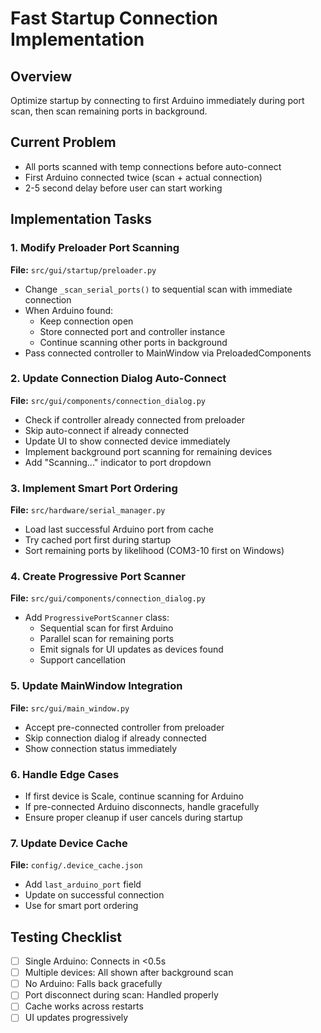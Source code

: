 # Fast Startup Connection Implementation

## Overview
Optimize startup by connecting to first Arduino immediately during port scan, then scan remaining ports in background.

## Current Problem
- All ports scanned with temp connections before auto-connect
- First Arduino connected twice (scan + actual connection)
- 2-5 second delay before user can start working

## Implementation Tasks

### 1. Modify Preloader Port Scanning
**File:** `src/gui/startup/preloader.py`
- Change `_scan_serial_ports()` to sequential scan with immediate connection
- When Arduino found:
  - Keep connection open
  - Store connected port and controller instance
  - Continue scanning other ports in background
- Pass connected controller to MainWindow via PreloadedComponents

### 2. Update Connection Dialog Auto-Connect
**File:** `src/gui/components/connection_dialog.py`
- Check if controller already connected from preloader
- Skip auto-connect if already connected
- Update UI to show connected device immediately
- Implement background port scanning for remaining devices
- Add "Scanning..." indicator to port dropdown

### 3. Implement Smart Port Ordering
**File:** `src/hardware/serial_manager.py`
- Load last successful Arduino port from cache
- Try cached port first during startup
- Sort remaining ports by likelihood (COM3-10 first on Windows)

### 4. Create Progressive Port Scanner
**File:** `src/gui/components/connection_dialog.py`
- Add `ProgressivePortScanner` class:
  - Sequential scan for first Arduino
  - Parallel scan for remaining ports
  - Emit signals for UI updates as devices found
  - Support cancellation

### 5. Update MainWindow Integration
**File:** `src/gui/main_window.py`
- Accept pre-connected controller from preloader
- Skip connection dialog if already connected
- Show connection status immediately

### 6. Handle Edge Cases
- If first device is Scale, continue scanning for Arduino
- If pre-connected Arduino disconnects, handle gracefully
- Ensure proper cleanup if user cancels during startup

### 7. Update Device Cache
**File:** `config/.device_cache.json`
- Add `last_arduino_port` field
- Update on successful connection
- Use for smart port ordering

## Testing Checklist
- [ ] Single Arduino: Connects in <0.5s
- [ ] Multiple devices: All shown after background scan
- [ ] No Arduino: Falls back gracefully
- [ ] Port disconnect during scan: Handled properly
- [ ] Cache works across restarts
- [ ] UI updates progressively